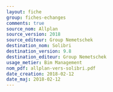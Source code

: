 ```yaml
---
layout: fiche
group: fiches-echanges
comments: true
source_nom: Allplan
source_version: 2018
source_editeur: Group Nemetschek
destination_nom: Solibri
destination_version: 9.8
destination_editeur: Group Nemetschek
usage_metier: Bim Management
nom_pdf: allplan-vers-solibri.pdf
date_creation: 2018-02-12
date_maj: 2018-02-12
---
```

